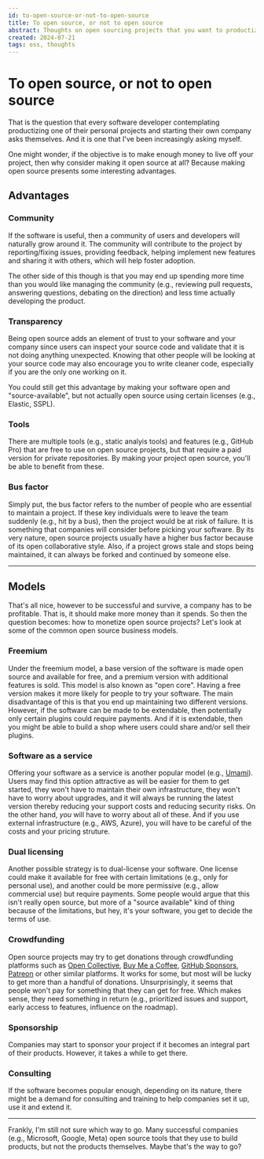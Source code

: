 ```yaml
---
id: to-open-source-or-not-to-open-source
title: To open source, or not to open source
abstract: Thoughts on open sourcing projects that you want to productize.
created: 2024-07-21
tags: oss, thoughts
---
```


# To open source, or not to open source
That is the question that every software developer contemplating productizing one of their personal projects and starting their own company asks themselves. And it is one that I've been increasingly asking myself.

One might wonder, if the objective is to make enough money to live off your project, then why consider making it open source at all? Because making open source presents some interesting advantages.

## Advantages
### Community
If the software is useful, then a community of users and developers will naturally grow around it. The community will contribute to the project by reporting/fixing issues, providing feedback, helping implement new features and sharing it with others, which will help foster adoption.

The other side of this though is that you may end up spending more time than you would like managing the community (e.g., reviewing pull requests, answering questions, debating on the direction) and less time actually developing the product.

### Transparency
Being open source adds an element of trust to your software and your company since users can inspect your source code and validate that it is not doing anything unexpected. Knowing that other people will be looking at your source code may also encourage you to write cleaner code, especially if you are the only one working on it.

You could still get this advantage by making your software open and "source-available", but not actually open source using certain licenses (e.g., Elastic, SSPL).

### Tools
There are multiple tools (e.g., static analyis tools) and features (e.g., GitHub Pro) that are free to use on open source projects, but that require a paid version for private repositories. By making your project open source, you'll be able to benefit from these.

### Bus factor
Simply put, the bus factor refers to the number of people who are essential to maintain a project. If these key individuals were to leave the team suddenly (e.g., hit by a bus), then the project would be at risk of failure. It is something that companies will consider before picking your software. By its very nature, open source projects usually have a higher bus factor because of its open collaborative style. Also, if a project grows stale and stops being maintained, it can always be forked and continued by someone else.

---

## Models
That's all nice, however to be successful and survive, a company has to be profitable. That is, it should make more money than it spends. So then the question becomes: how to monetize open source projects? Let's look at some of the common open source business models.

### Freemium
Under the freemium model, a base version of the software is made open source and available for free, and a premium version with additional features is sold. This model is also known as "open core". Having a free version makes it more likely for people to try your software. The main disadvantage of this is that you end up maintaining two different versions. However, if the software can be made to be extendable, then potentially only certain plugins could require payments. And if it is extendable, then you might be able to build a shop where users could share and/or sell their plugins.

### Software as a service
Offering your software as a service is another popular model (e.g., [Umami](https://umami.is/)). Users may find this option attractive as will be easier for them to get started, they won't have to maintain their own infrastructure, they won't have to worry about upgrades, and it will always be running the latest version thereby reducing your support costs and reducing security risks. On the other hand, *you* will have to worry about all of these. And if you use external infrastructure (e.g., AWS, Azure), you will have to be careful of the costs and your pricing struture.

### Dual licensing
Another possible strategy is to dual-license your software. One license could make it available for free with certain limitations (e.g., only for personal use), and another could be more permissive (e.g., allow commercial use) but require payments. Some people would argue that this isn't really open source, but more of a "source available" kind of thing because of the limitations, but hey, it's your software, you get to decide the terms of use.

### Crowdfunding
Open source projects may try to get donations through crowdfunding platforms such as [Open Collective](https://opencollective.com/), [Buy Me a Coffee](https://buymeacoffee.com/), [GitHub Sponsors](https://github.com/sponsors), [Patreon](https://www.patreon.com/) or other similar platforms. It works for some, but most will be lucky to get more than a handful of donations. Unsurprisingly, it seems that people won't pay for something that they can get for free. Which makes sense, they need something in return (e.g., prioritized issues and support, early access to features, influence on the roadmap).

### Sponsorship
Companies may start to sponsor your project if it becomes an integral part of their products. However, it takes a while to get there.

### Consulting
If the software becomes popular enough, depending on its nature, there might be a demand for consulting and training to help companies set it up, use it and extend it.

---

Frankly, I'm still not sure which way to go. Many successful companies (e.g., Microsoft, Google, Meta) open source tools that they use to build products, but not the products themselves. Maybe that's the way to go?